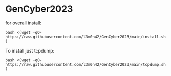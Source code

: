 # GenCyber2023
for overall install:

`bash <(wget -qO- https://raw.githubusercontent.com/l3m0n42/GenCyber2023/main/install.sh)`

To install just tcpdump:

`bash <(wget -qO-https://raw.githubusercontent.com/l3m0n42/GenCyber2023/main/tcpdump.sh)`

